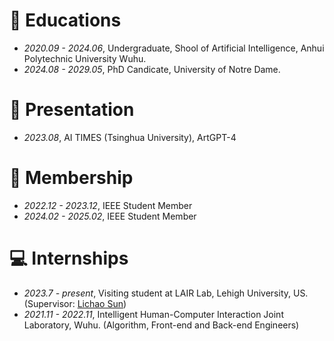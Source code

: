 # 📖 Educations
- *2020.09 - 2024.06*, Undergraduate, Shool of Artificial Intelligence, Anhui Polytechnic University Wuhu.
- *2024.08 - 2029.05*, PhD Candicate, University of Notre Dame.

# 📖 Presentation
- *2023.08*, AI TIMES (Tsinghua University), ArtGPT-4

# 🧢 Membership
- *2022.12 - 2023.12*, IEEE Student Member
- *2024.02 - 2025.02*, IEEE Student Member

# 💻 Internships
- *2023.7 - present*, Visiting student at LAIR Lab, Lehigh University, US. (Supervisor: [Lichao Sun](https://lichao-sun.github.io/))
- *2021.11 - 2022.11*, Intelligent Human-Computer Interaction Joint Laboratory, Wuhu. (Algorithm, Front-end and Back-end Engineers)
